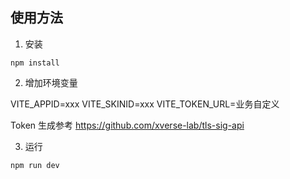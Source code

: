 ## 使用方法

1. 安装

```
npm install
```

2. 增加环境变量

VITE_APPID=xxx
VITE_SKINID=xxx
VITE_TOKEN_URL=业务自定义

Token 生成参考 https://github.com/xverse-lab/tls-sig-api

3. 运行

```
npm run dev
```
